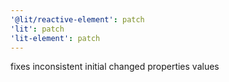 ```yaml
---
'@lit/reactive-element': patch
'lit': patch
'lit-element': patch
---
```


fixes inconsistent initial changed properties values
